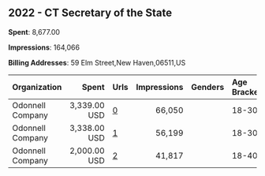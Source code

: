 ## 2022 - CT Secretary of the State 
**Spent**: 8,677.00

**Impressions**: 164,066

**Billing Addresses**: 59 Elm Street,New Haven,06511,US

|Organization|Spent|Urls|Impressions|Genders|Age Brackets|Country Codes|
|:---|---:|:---|---:|:---|:---|:---|
|Odonnell Company|3,339.00 USD|[0](https://www.snap.com/political-ads/asset/536726db62f73b0f6b6f617a3bdb30de3cdccefac35657f7e81eed9db8041702?mediaType=png)|66,050||18-30|united states|
|Odonnell Company|3,338.00 USD|[1](https://www.snap.com/political-ads/asset/67f424dd7e6f85da7e412af586f73188a406b67058d3ba49d1b22df42c49466b?mediaType=png)|56,199||18-30|united states|
|Odonnell Company|2,000.00 USD|[2](https://www.snap.com/political-ads/asset/db6a3bc86b1187c1a5aa5adb0384e51904e952b40bc8f59b364e59cab0edb41c?mediaType=png)|41,817||18-40|united states|
